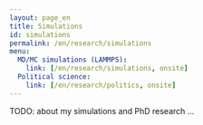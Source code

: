 ```yaml
---
layout: page_en
title: Simulations
id: simulations
permalink: /en/research/simulations
menu:
  MD/MC simulations (LAMMPS):
    link: [/en/research/simulations, onsite]
  Political science:
    link: [/en/research/politics, onsite]
---
```

TODO: about my simulations and PhD research ...
